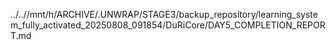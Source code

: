 ../..//mnt/h/ARCHIVE/.UNWRAP/STAGE3/backup_repository/learning_system_fully_activated_20250808_091854/DuRiCore/DAY5_COMPLETION_REPORT.md